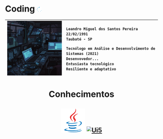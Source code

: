 # Coding  ![Alt Text](img/lazyload.gif)


|![Alt Text](img/gif022.gif) | `Leandro Miguel dos Santos Pereira`</br>`22/02/1991`</br>`Taubaté - SP`</p>`Tecnólogo em Análise e Desenvolvimento de Sistemas (2021)`</br>`Desenvovedor...` <br>`Entusiasta tecnológico` <br> `Resiliente e adaptativo` |
| :-------------------------- | :----------------------------------------------------------------------------------------------------------------------------------------------------------------------------------------------------------------------------------------------------------------------------------------------------------------------------------------------------------------------------------------------------- |
<h1 align="center">Conhecimentos</h1>
  <h2 align="center">
    <a target="_blank"href="https://github.com/leandro-miguel/JAVA" alt="My repository Java">
    <img height="80" src=https://raw.githubusercontent.com/devicons/devicon/7a4ca8aa871d6dca81691e018d31eed89cb70a76/icons/java/java-original.svg alt="Java"/></a>
    <a target="_blank"href="https://github.com/leandro-miguel/UI5" alt="My repository UI5">
    <img height="60" src=https://sap.github.io/ui5-tooling/images/UI5_logo_wide.png alt="Ui5"/></a>
    </h2>